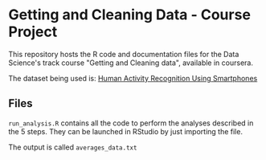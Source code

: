 Getting and Cleaning Data - Course Project
==========================================

This repository hosts the R code and documentation files for the Data Science's track course "Getting and Cleaning data", available in coursera.

The dataset being used is: [Human Activity Recognition Using Smartphones](http://archive.ics.uci.edu/ml/datasets/Human+Activity+Recognition+Using+Smartphones)

## Files

`run_analysis.R` contains all the code to perform the analyses described in the 5 steps. They can be launched in RStudio by just importing the file.

The output  is called `averages_data.txt`
